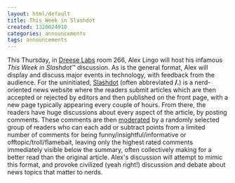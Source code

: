 ```yaml
---
layout: html/default
title: This Week in Slashdot
created: 1320024910
categories: announcements
tags: announcements
---
```

This Thursday, in [Dreese Labs](http://www.osu.edu/map/building.php?building=279) room 266, Alex Lingo will host his infamous _This Week in Slashdot_™ discussion. As is the general format, Alex will display and discuss major events in technology, with feedback from the audience. For the uninitiated, [Slashdot](http://slashdot.org/) (often abbreviated **/.**) is a nerd-oriented news website where the readers submit articles which are then accepted or rejected by editors and then published on the front page, with a new page typically appearing every couple of hours. From there, the readers have huge discussions about every aspect of the article, by posting comments. These comments are then [moderated](http://slashdot.org/moderation.shtml) by a randomly selected group of readers who can each add or subtract points from a limited number of comments for being funny/insightful/informative or offtopic/troll/flamebait, leaving only the highest rated comments immediately visible below the summary, often collectively making for a better read than the original article. Alex's discussion will attempt to mimic this format, and provoke civilized (yeah right!) discussion and debate about news topics that matter to nerds.

